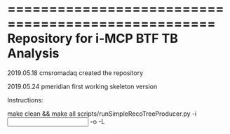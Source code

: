 ===================================================
   Repository for i-MCP BTF TB Analysis
===================================================

2019.05.18 cmsromadaq created the repository

2019.05.24 pmeridian first working skeleton version

Instructions:

make clean && make all
scripts/runSimpleRecoTreeProducer.py -i <input rawDataTree> -o <outDir> -L <libDir with libBTFTBSW.so usually lib/>


